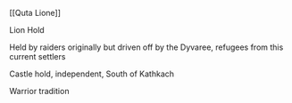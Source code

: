 [[Quta Lione]]

Lion Hold

Held by raiders originally but driven off by the Dyvaree, refugees from this current settlers

Castle hold, independent, South of Kathkach

Warrior tradition





